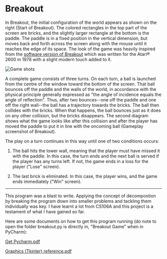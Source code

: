 # Breakout
In Breakout, the initial configuration of the world appears as shown on the right (Start of Breakout). The colored
rectangles in the top part of the screen are bricks, and the slightly larger rectangle at the
bottom is the paddle. The paddle is in a fixed position in the vertical dimension, but moves
back and forth across the screen along with the mouse until it reaches the edge of its space.
The look of the game was heavily inspired from the [software version of Breakout](https://en.wikipedia.org/wiki/Breakout_%28video_game%29#/media/File:Breakout2600.svg) which was written for the Atari® 2600 in 1978 with a slight modern touch added to it.




![Game shots](https://user-images.githubusercontent.com/119602009/211180394-bede9e50-5c08-46da-b1aa-f3c7e8099d15.png)




A complete game consists of three turns. On each turn, a ball is launched from the centre of
the window toward the bottom of the screen. That ball bounces off the paddle and the walls of 
the world, in accordance with the physical principle generally expressed as "the angle of 
incidence equals the angle of reflection". Thus, after two bounces--one off the paddle and one 
off the right wall--the ball has a trajectory towards the bricks. The ball then collides with 
the bricks. When that happens, the ball bounces just as it does on any other collision, but the
bricks disappears. The second diagram shows what the game looks like after this collision and
after the player has moved the paddle to put it in line with the oncoming ball (Gameplay screenshot of Breakout).



The play on a turn continues in this way until one of two conditions occurs:
 
 1. The ball hits the lower wall, meaning that the player must have missed it with the
paddle. In this case, the turn ends and the next ball is served if the player has any turns
left. If not, the game ends in a loss for the player ("Lose" screen).
 
 
 2. The last brick is eliminated. In this case, the player wins, and the game ends
immediately ("Win" screen). 


-----------------------------------------------------------------------------------------------
This program was a blast to write. Applying the concept of decompostion by breaking the program 
down into smaller problems and tackling them individually was key. I have learnt a lot from 
CS106A and this project is a testament of what I have gained so far. 


Here are some documents on how to get this program running (do note to open the folder breakout.py is directly in, "Breakout Game" when in PyCharm):

[Get Pycharm.pdf](https://github.com/omcodedthis/Breakout/files/10365789/Get.Pycharm.pdf)

[Graphics (Tkinter) reference.pdf](https://github.com/omcodedthis/Breakout/files/10365896/Graphics.Tkinter.reference.pdf)
